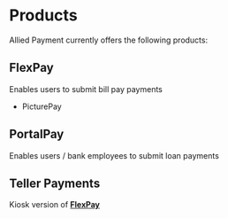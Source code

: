 # Products

Allied Payment currently offers the following products:

## FlexPay
Enables users to submit bill pay payments
* PicturePay

## PortalPay
Enables users / bank employees to submit loan payments 

## Teller Payments
Kiosk version of [**FlexPay**](#flexpay)
